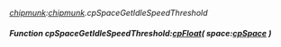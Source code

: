 _[chipmunk](../../modules/chipmunk/chipmunk-module.md):[chipmunk](../../modules/chipmunk/chipmunk-module.md).cpSpaceGetIdleSpeedThreshold_
##### Function cpSpaceGetIdleSpeedThreshold:[cpFloat](../../modules/chipmunk/chipmunk-cpfloat.md)( space:[cpSpace](../../modules/chipmunk/chipmunk-cpspace.md) )
